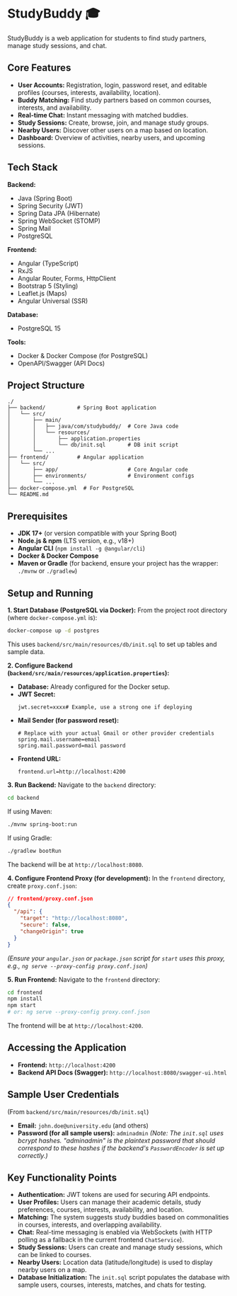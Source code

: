 # StudyBuddy 🎓

StudyBuddy is a web application for students to find study partners, manage study sessions, and chat.

## Core Features

*   **User Accounts:** Registration, login, password reset, and editable profiles (courses, interests, availability, location).
*   **Buddy Matching:** Find study partners based on common courses, interests, and availability.
*   **Real-time Chat:** Instant messaging with matched buddies.
*   **Study Sessions:** Create, browse, join, and manage study groups.
*   **Nearby Users:** Discover other users on a map based on location.
*   **Dashboard:** Overview of activities, nearby users, and upcoming sessions.

## Tech Stack

**Backend:**
*   Java (Spring Boot)
*   Spring Security (JWT)
*   Spring Data JPA (Hibernate)
*   Spring WebSocket (STOMP)
*   Spring Mail
*   PostgreSQL

**Frontend:**
*   Angular (TypeScript)
*   RxJS
*   Angular Router, Forms, HttpClient
*   Bootstrap 5 (Styling)
*   Leaflet.js (Maps)
*   Angular Universal (SSR)

**Database:**
*   PostgreSQL 15

**Tools:**
*   Docker & Docker Compose (for PostgreSQL)
*   OpenAPI/Swagger (API Docs)

## Project Structure

```
./
├── backend/          # Spring Boot application
│   └── src/
│       ├── main/
│       │   ├── java/com/studybuddy/  # Core Java code
│       │   └── resources/
│       │       ├── application.properties
│       │       └── db/init.sql       # DB init script
│       └── ...
├── frontend/         # Angular application
│   └── src/
│       ├── app/                      # Core Angular code
│       ├── environments/             # Environment configs
│       └── ...
├── docker-compose.yml  # For PostgreSQL
└── README.md
```

## Prerequisites

*   **JDK 17+** (or version compatible with your Spring Boot)
*   **Node.js & npm** (LTS version, e.g., v18+)
*   **Angular CLI** (`npm install -g @angular/cli`)
*   **Docker & Docker Compose**
*   **Maven or Gradle** (for backend, ensure your project has the wrapper: `./mvnw` or `./gradlew`)

## Setup and Running

**1. Start Database (PostgreSQL via Docker):**
   From the project root directory (where `docker-compose.yml` is):
   ```bash
   docker-compose up -d postgres
   ```
   This uses `backend/src/main/resources/db/init.sql` to set up tables and sample data.

**2. Configure Backend (`backend/src/main/resources/application.properties`):**
   *   **Database:** Already configured for the Docker setup.
   *   **JWT Secret:**
        ```properties
        jwt.secret=xxxx# Example, use a strong one if deploying
        ```
   *   **Mail Sender (for password reset):**
        ```properties
        # Replace with your actual Gmail or other provider credentials
        spring.mail.username=email
        spring.mail.password=mail password
        ```
   *   **Frontend URL:**
        ```properties
        frontend.url=http://localhost:4200
        ```

**3. Run Backend:**
   Navigate to the `backend` directory:
   ```bash
   cd backend
   ```
   If using Maven:
   ```bash
   ./mvnw spring-boot:run
   ```
   If using Gradle:
   ```bash
   ./gradlew bootRun
   ```
   The backend will be at `http://localhost:8080`.

**4. Configure Frontend Proxy (for development):**
   In the `frontend` directory, create `proxy.conf.json`:
   ```json
   // frontend/proxy.conf.json
   {
     "/api": {
       "target": "http://localhost:8080",
       "secure": false,
       "changeOrigin": true
     }
   }
   ```
   *(Ensure your `angular.json` or `package.json` script for `start` uses this proxy, e.g., `ng serve --proxy-config proxy.conf.json`)*

**5. Run Frontend:**
   Navigate to the `frontend` directory:
   ```bash
   cd frontend
   npm install
   npm start 
   # or: ng serve --proxy-config proxy.conf.json
   ```
   The frontend will be at `http://localhost:4200`.

## Accessing the Application

*   **Frontend:** `http://localhost:4200`
*   **Backend API Docs (Swagger):** `http://localhost:8080/swagger-ui.html`

## Sample User Credentials

(From `backend/src/main/resources/db/init.sql`)
*   **Email:** `john.doe@university.edu` (and others)
*   **Password (for all sample users):** `adminadmin`
    *(Note: The `init.sql` uses bcrypt hashes. "adminadmin" is the plaintext password that should correspond to these hashes if the backend's `PasswordEncoder` is set up correctly.)*

## Key Functionality Points

*   **Authentication:** JWT tokens are used for securing API endpoints.
*   **User Profiles:** Users can manage their academic details, study preferences, courses, interests, availability, and location.
*   **Matching:** The system suggests study buddies based on commonalities in courses, interests, and overlapping availability.
*   **Chat:** Real-time messaging is enabled via WebSockets (with HTTP polling as a fallback in the current frontend `ChatService`).
*   **Study Sessions:** Users can create and manage study sessions, which can be linked to courses.
*   **Nearby Users:** Location data (latitude/longitude) is used to display nearby users on a map.
*   **Database Initialization:** The `init.sql` script populates the database with sample users, courses, interests, matches, and chats for testing.